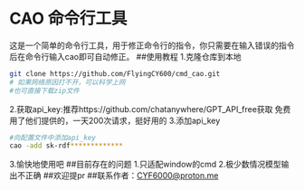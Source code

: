 # CAO 命令行工具

这是一个简单的命令行工具，用于修正命令行的指令，你只需要在输入错误的指令后在命令行输入cao即可自动修正。
##使用教程
1.克隆仓库到本地
```sh
git clone https://github.com/FlyingCY600/cmd_cao.git
# 如果网络原因打不开，可以科学上网
#也可直接下载zip文件
```
2.获取api_key:推荐https://github.com/chatanywhere/GPT_API_free获取
  免费用了他们提供的，一天200次请求，挺好用的
3.添加api_key
```sh
#向配置文件中添加api_key
cao -add sk-rdf*************
```
3.愉快地使用吧
##目前存在的问题
1.只适配window的cmd
2.极少数情况模型输出不正确
##欢迎提pr
##联系作者：CYF6000@proton.me
